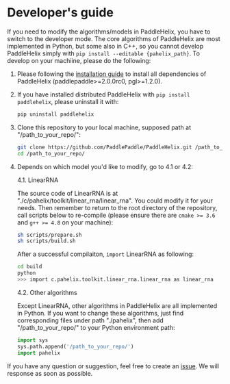# Developer's guide

If you need to modify the algorithms/models in PaddleHelix, you have to switch to the developer mode. The core algorithms of PaddleHelix are most implemented in Python, but some also in C++, so you cannot develop PaddleHelix simply with `pip install --editable {pahelix_path}`. To develop on your machiine, please do the following:

1. Please following the [installation guide](./installation_guide.md) to install all dependencies of PaddleHelix (paddlepaddle>=2.0.0rc0, pgl>=1.2.0).

2. If you have installed distributed PaddleHelix with `pip install paddlehelix`, please uninstall it with:

    ```bash
    pip uninstall paddlehelix
    ```

3. Clone this repository to your local machine, supposed path at "/path_to_your_repo/":

    ```bash
    git clone https://github.com/PaddlePaddle/PaddleHelix.git /path_to_your_repo/
    cd /path_to_your_repo/
    ```

4. Depends on which model you'd like to modify, go to 4.1 or 4.2:

    4.1. LinearRNA
            
    The source code of LinearRNA is at "./c/pahelix/toolkit/linear_rna/linear_rna". You could modify it for your needs. Then remember to return to the root directory of the repository, call scripts below to re-compile (please ensure there are `cmake >= 3.6` and `g++ >= 4.8` on your machine):

    ```bash
    sh scripts/prepare.sh
    sh scripts/build.sh
    ```

    After a successful compilaiton, `import` LinearRNA as following:

    ```bash
    cd build
    python
    >>> import c.pahelix.toolkit.linear_rna.linear_rna as linear_rna
    ```

    4.2. Other algorithms

    Except LinearRNA, other algorithms in PaddleHelix are all implemented in Python. If you want to change these algorithms, just find corresponding files under path "./pahelix", then add "/path_to_your_repo/" to your Python environment path:

    ```python
    import sys
    sys.path.append('/path_to_your_repo/')
    import pahelix
    ```

If you have any question or suggestion, feel free to create an [issue](https://github.com/PaddlePaddle/PaddleHelix/issues). We will response as soon as possible.

